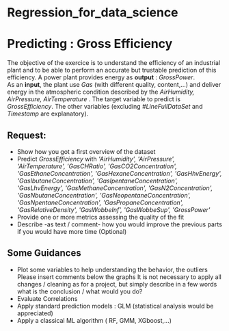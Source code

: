 # Regression_for_data_science

# Predicting : Gross Efficiency
The objective of the exercice is to understand the efficiency of an industrial plant and to be able to perform an accurate but trustable prediction of this efficiency.
A power plant provides energy as **output** : *GrossPower*.  
As an **input**, the plant use *Gas* (with different quality, content,...) and deliver energy in the atmospheric condition described by the *AirHumidity, AirPressure, AirTemperature* .
The target variable to predict  is *GrossEfficiency*.
The other variables (excluding *#LineFullDataSet* and *Timestamp* are explanatory).

## Request:
- Show how you got a first overview of the dataset
- Predict *GrossEfficiency* with 
 *'AirHumidity', 'AirPressure', 'AirTemperature',
       'GasCHRatio', 'GasCO2Concentration', 'GasEthaneConcentration',
       'GasHexaneConcentration', 'GasHhvEnergy', 'GasIbutaneConcentration',
       'GasIpentaneConcentration', 'GasLhvEnergy', 'GasMethaneConcentration',
       'GasN2Concentration', 'GasNbutaneConcentration',
       'GasNeopentaneConcentration', 'GasNpentaneConcentration',
       'GasPropaneConcentration', 'GasRelativeDensity', 'GasWobbeInf',
       'GasWobbeSup', 'GrossPower'*
 - Provide one or more metrics assessing the quality of the fit
 - Describe -as text / comment- how you would improve the previous parts if you would have more time (Optional)

## Some Guidances
- Plot some variables to help understanding the behavior, the outliers  
	Please insert comments below the graphs
	It is not necessary to apply all changes / cleaning as for a project, but simply describe in a few words what is the conclusion / what would you do?
- Evaluate Correlations
- Apply standard prediction models : GLM (statistical analysis would be appreciated)
- Apply a classical ML algorithm ( RF, GMM, XGboost,...)
